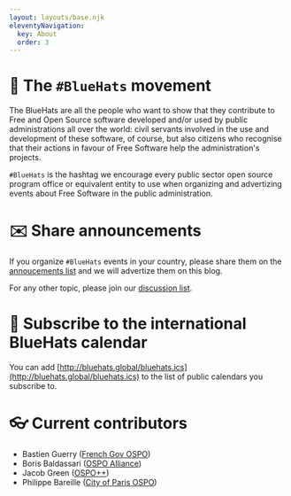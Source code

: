 ```yaml
---
layout: layouts/base.njk
eleventyNavigation:
  key: About
  order: 3
---
```


# 🧢 The `#BlueHats` movement

The BlueHats are all the people who want to show that they contribute to Free and Open Source software developed and/or used by public administrations all over the world: civil servants involved in the use and development of these software, of course, but also citizens who recognise that their actions in favour of Free Software help the administration's projects.

`#BlueHats` is the hashtag we encourage every public sector open source program office or equivalent entity to use when organizing and advertizing events about Free Software in the public administration.

# ✉️ Share announcements

If you organize `#BlueHats` events in your country, please share them on the [annoucements list](https://lists.sr.ht/~bluehats/announce) and we will advertize them on this blog.

For any other topic, please join our [discussion list](https://lists.sr.ht/~bluehats/discuss).

# 📅 Subscribe to the international BlueHats calendar

You can add [http://bluehats.global/bluehats.ics](http://bluehats.global/bluehats.ics) to the list of public calendars you subscribe to.

# 👓 Current contributors

- Bastien Guerry ([French Gov OSPO](https://code.gouv.fr))
- Boris Baldassari ([OSPO Alliance](https://ospo-alliance.org/))
- Jacob Green ([OSPO++](https://ospoplusplus.org))
- Philippe Bareille ([City of Paris OSPO](https://opensource.paris.fr))
